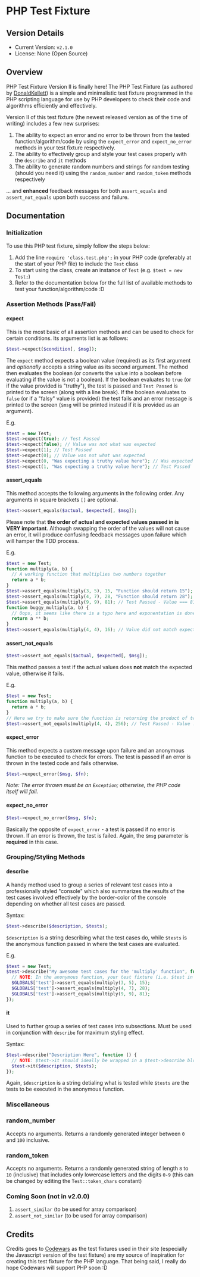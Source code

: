 # PHP Test Fixture

## Version Details

- Current Version: ```v2.1.0```
- License: None (Open Source)

## Overview

PHP Test Fixture Version II is finally here!  The PHP Test Fixture (as authored by [DonaldKellett](https://github.com/DonaldKellett)) is a simple and minimalistic test fixture programmed in the PHP scripting language for use by PHP developers to check their code and algorithms efficiently and effectively.

Version II of this test fixture (the newest released version as of the time of writing) includes a few new surprises:

1. The ability to expect an error and no error to be thrown from the tested function/algorithm/code by using the ```expect_error``` and ```expect_no_error``` methods in your test fixture respectively.
2. The ability to effectively group and style your test cases properly with the ```describe``` and ```it``` methods
3. The ability to generate random numbers and strings for random testing (should you need it) using the ```random_number``` and ```random_token``` methods respectively

... and **enhanced** feedback messages for both ```assert_equals``` and ```assert_not_equals``` upon both success and failure.

## Documentation

### Initialization

To use this PHP test fixture, simply follow the steps below:

1. Add the line ```require 'class.test.php';``` in your PHP code (preferably at the start of your PHP file) to include the ```Test``` class
2. To start using the class, create an instance of ```Test``` (e.g. ```$test = new Test;```)
3. Refer to the documentation below for the full list of available methods to test your function/algorithm/code :D

### Assertion Methods (Pass/Fail)

#### expect

This is the most basic of all assertion methods and can be used to check for certain conditions.  Its arguments list is as follows:

```php
$test->expect($condition[, $msg]);
```

The ```expect``` method expects a boolean value (required) as its first argument and *optionally* accepts a string value as its second argument.  The method then evaluates the boolean (or converts the value into a boolean before evaluating if the value is not a boolean).  If the boolean evaluates to ```true``` (or if the value provided is "truthy"), the test is passed and ```Test Passed``` is printed to the screen (along with a line break).  If the boolean evaluates to ```false``` (or if a "falsy" value is provided) the test fails and an error message is printed to the screen (```$msg``` will be printed instead if it is provided as an argument).

E.g.

```php
$test = new Test;
$test->expect(true); // Test Passed
$test->expect(false); // Value was not what was expected
$test->expect(1); // Test Passed
$test->expect(0); // Value was not what was expected
$test->expect(0, "Was expecting a truthy value here"); // Was expected a truthy value here
$test->expect(1, "Was expecting a truthy value here"); // Test Passed
```

#### assert_equals

This method accepts the following arguments in the following order.  Any arguments in square brackets ```[]``` are optional.

```php
$test->assert_equals($actual, $expected[, $msg]);
```

Please note that **the order of actual and expected values passed in is VERY important**.  Although swapping the order of the values will not cause an error, it will produce confusing feedback messages upon failure which will hamper the TDD process.

E.g.

```php
$test = new Test;
function multiply(a, b) {
  // A working function that multiplies two numbers together
  return a * b;
}
$test->assert_equals(multiply(3, 5), 15, "Function should return 15"); // Test Passed - Value === 15
$test->assert_equals(multiply(4, 7), 28, "Function should return 28"); // Test Passed - Value === 28
$test->assert_equals(multiply(9, 9), 81); // Test Passed - Value === 81
function buggy_multiply(a, b) {
  // Oops, it seems like there is a typo here and exponentation is done instead of multiplication
  return a ** b;
}
$test->assert_equals(multiply(4, 4), 16); // Value did not match expected - Expected: 16, but instead got: 256
```

#### assert_not_equals

```php
$test->assert_not_equals($actual, $expected[, $msg]);
```

This method passes a test if the actual values does **not** match the expected value, otherwise it fails.

E.g.

```php
$test = new Test;
function multiply(a, b) {
  return a * b;
}
// Here we try to make sure the function is returning the product of two numbers, not the exponentation of two numbers
$test->assert_not_equals(multiply(4, 4), 256); // Test Passed - Value !== 256
```

#### expect_error

This method expects a custom message upon failure and an anonymous function to be executed to check for errors.  The test is passed if an error is thrown in the tested code and fails otherwise.

```php
$test->expect_error($msg, $fn);
```

*Note: The error thrown must be an ```Exception```; otherwise, the PHP code itself will fail.*

#### expect_no_error

```php
$test->expect_no_error($msg, $fn);
```

Basically the opposite of ```expect_error``` - a test is passed if no error is thrown.  If an error is thrown, the test is failed.  Again, the ```$msg``` parameter is **required** in this case.

### Grouping/Styling Methods

#### describe

A handy method used to group a series of relevant test cases into a professionally styled "console" which also summarizes the results of the test cases involved effectively by the border-color of the console depending on whether all test cases are passed.

Syntax:

```php
$test->describe($description, $tests);
```

```$description``` is a string describing what the test cases do, while ```$tests``` is the anonymous function passed in where the test cases are evaluated.

E.g.

```php
$test = new Test;
$test->describe("My awesome test cases for the 'multiply' function", function () {
  // NOTE: In the anonymous function, your test fixture (i.e. $test in this example) must be referenced through the $GLOBALS variable due to the nature of PHP; otherwise, the script will fail
  $GLOBALS['test']->assert_equals(multiply(3, 5), 15);
  $GLOBALS['test']->assert_equals(multiply(4, 7), 28);
  $GLOBALS['test']->assert_equals(multiply(9, 9), 81);
});
```

#### it

Used to further group a series of test cases into subsections.  Must be used in conjunction with ```describe``` for maximum styling effect.

Syntax:

```php
$test->describe("Description Here", function () {
  // NOTE: $test->it should ideally be wrapped in a $test->describe block; otherwise the contents may not display properly
  $test->it($description, $tests);
});
```

Again, ```$description``` is a string detialing what is tested while ```$tests``` are the tests to be executed in the anonymous function.

### Miscellaneous

### random_number

Accepts no arguments.  Returns a randomly generated integer between ```0``` and ```100``` inclusive.

### random_token

Accepts no arguments.  Returns a randomly generated string of length ```8``` to ```10``` (inclusive) that includes only lowercase letters and the digits ```0-9``` (this can be changed by editing the ```Test::token_chars``` constant)

### Coming Soon (not in v2.0.0)

1. ```assert_similar``` (to be used for array comparison)
2. ```assert_not_similar``` (to be used for array comparison)

## Credits

Credits goes to [Codewars](http://www.codewars.com) as the test fixtures used in their site (especially the Javascript version of the test fixture) are my source of inspiration for creating this test fixture for the PHP language.  That being said, I really do hope Codewars will support PHP soon :D
